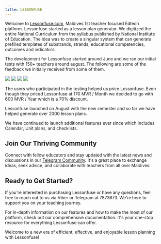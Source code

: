 ```yaml
---
title: LESSONFUSE
---
```


Welcome to [Lessonfuse.com](https://lessonfuse.com), Maldives 1st teacher focused Edtech platform. Lessonfuse started as a lesson plan generator. We digitized the entire National Curriculum from the syllabus published by National Institute of Education. The idea was to create a singular system that can generate prefilled templates of substrands, strands, educational competencies, outcomes and indicators.

The development for Lessonfuse started around June and we ran our initial tests with 150+ teachers around august. The following are some of the feedback we initially received from some of them.

![](images/Pasted%20image%2020230915211044.png)
![](images/Pasted%20image%2020230915211128.png)
![](images/Pasted%20image%2020230915211155.png)
![](images/Pasted%20image%2020230915211218.png)

The users who participated in the testing helped us price Lessonfuse. Even though they priced Lessonfuse at 170 MVR / Month we decided to go with 600 MVR / Year which is a 70% discount.

Lessonfuse launched on August with the new semester and so far we have helped generate over 2000 lesson plans.

We have continued to launch additional features ever since which includes Calendar, Unit plans, and checklists.

## Join Our Thriving Community

Connect with fellow educators and stay updated with the latest news and discussions in our [Telegram Community](https://t.me/lessonfuse). It's a great place to exchange ideas, seek advice, and collaborate with teachers from all over Maldives.

## Ready to Get Started?

If you're interested in purchasing Lessonfuse or have any questions, feel free to reach out to us via Viber or Telegram at 7873673. We're here to support you on your teaching journey.

For in-depth information on our features and how to make the most of our platform, check out our comprehensive documentation. It's your one-stop resource for everything Lessonfuse can offer.

Welcome to a new era of efficient, effective, and enjoyable lesson planning with Lessonfuse!
